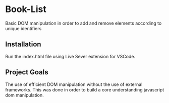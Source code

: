 # Book-List
Basic DOM manipulation in order to add and remove elements according to unique identifiers

## Installation
Run the index.html file using Live Sever extension for VSCode. 

## Project Goals
The use of efficient DOM manipulation without the use of external frameworks. This was done in order to build a core understanding javascript dom manipulation.
